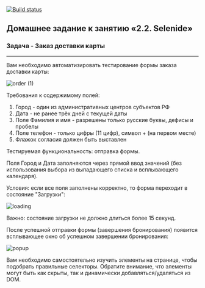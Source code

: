 [![Build status](https://ci.appveyor.com/api/projects/status/4b01o9a6d3w1tcty?svg=true)](https://ci.appveyor.com/project/QA-Netology/hw-2-2-selenide)

## Домашнее задание к занятию «2.2. Selenide»

### Задача - Заказ доставки карты

---

Вам необходимо автоматизировать тестирование формы заказа доставки карты:


![order (1)](https://user-images.githubusercontent.com/82658524/175645641-ca161e04-8393-4ba9-92eb-ff3dfaebaa50.png)

Требования к содержимому полей:

1. Город - один из административных центров субъектов РФ
2. Дата - не ранее трёх дней с текущей даты
3. Поле Фамилия и имя - разрешены только русские буквы, дефисы и пробелы
4. Поле телефон - только цифры (11 цифр), символ + (на первом месте)
5. Флажок согласия должен быть выставлен

Тестируемая функциональность: отправка формы.

Поля Город и Дата заполняются через прямой ввод значений (без использования выбора из выпадающего списка и всплывающего календаря).

Условия: если все поля заполнены корректно, то форма переходит в состояние "Загрузки":


![loading](https://user-images.githubusercontent.com/82658524/175646001-faa55cfb-e99e-4e69-af6d-960c84df50f2.png)

Важно: состояние загрузки не должно длиться более 15 секунд.

После успешной отправки формы (завершения бронирования) появится всплывающее окно об успешном завершении бронирования:

![popup](https://user-images.githubusercontent.com/82658524/175646121-b00599da-cdce-4ec8-b7e4-96720d5c88da.png)

Вам необходимо самостоятельно изучить элементы на странице, чтобы подобрать правильные селекторы. Обратите внимание, что элементы могут быть как скрыты, так и динамически добавляться/удаляться из DOM.
